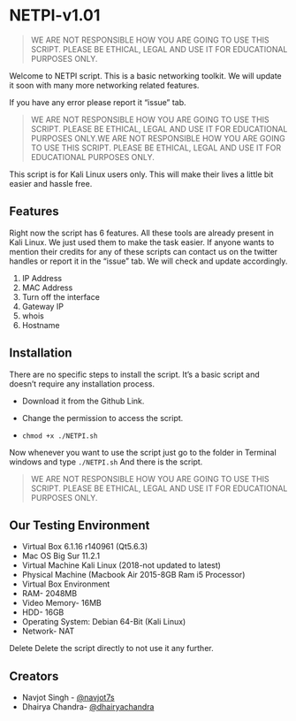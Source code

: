 # NETPI-v1.01

> WE ARE NOT RESPONSIBLE HOW YOU ARE GOING TO USE THIS SCRIPT. PLEASE BE ETHICAL, LEGAL AND USE IT FOR EDUCATIONAL PURPOSES ONLY.

Welcome to NETPI script. This is a basic networking toolkit. We will update it soon with many more networking related features.

If you have any error please report it “issue” tab.

> WE ARE NOT RESPONSIBLE HOW YOU ARE GOING TO USE THIS SCRIPT. PLEASE BE ETHICAL, LEGAL AND USE IT FOR EDUCATIONAL PURPOSES ONLY.WE ARE NOT RESPONSIBLE HOW YOU ARE GOING TO USE THIS SCRIPT. PLEASE BE ETHICAL, LEGAL AND USE IT FOR EDUCATIONAL PURPOSES ONLY.

This script is for Kali Linux users only. This will make their lives a little bit easier and hassle free. 

## Features
Right now the script has 6 features. All these tools are already present in Kali Linux. We just used them to make the task easier. If anyone wants to mention their credits for any of these scripts can contact us on the twitter handles or report it in the “issue” tab. We will check and update accordingly.
1. IP Address
2. MAC Address
3. Turn off the interface
4. Gateway IP
5. whois
6. Hostname

## Installation
There are no specific steps to install the script. It’s a basic script and doesn’t require any installation process.

- Download it from the Github Link.
- Change the permission to access the script.

- `chmod +x ./NETPI.sh`

Now whenever you want to use the script just go to the folder in Terminal windows and type
`./NETPI.sh`
And there is the script.

> WE ARE NOT RESPONSIBLE HOW YOU ARE GOING TO USE THIS SCRIPT. PLEASE BE ETHICAL, LEGAL AND USE IT FOR EDUCATIONAL PURPOSES ONLY.

## Our Testing Environment
- Virtual Box 6.1.16 r140961 (Qt5.6.3)
- Mac OS Big Sur 11.2.1
- Virtual Machine Kali Linux (2018-not updated to latest)
- Physical Machine (Macbook Air 2015-8GB Ram i5 Processor)
- Virtual Box Environment
- RAM- 2048MB
- Video Memory- 16MB
- HDD- 16GB
- Operating System: Debian 64-Bit (Kali Linux)
- Network- NAT

Delete
Delete the script directly to not use it any further.

## Creators
- Navjot Singh - [@navjot7s](https://twitter.com/navjot7s "@navjot7s") 
- Dhairya Chandra- [@dhairyachandra](https://twitter.com/dhairyachandra "@dhairyachandra")


